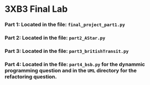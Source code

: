 # 3XB3 Final Lab

### Part 1: Located in the file: `final_project_part1.py`
### Part 2: Located in the file: `part2_AStar.py`
### Part 3: Located in the file: `part3_britishTransit.py`
### Part 4: Located in the file: `part4_bsb.py` for the dynammic programming question and in the `UML` directory for the refactoring question.